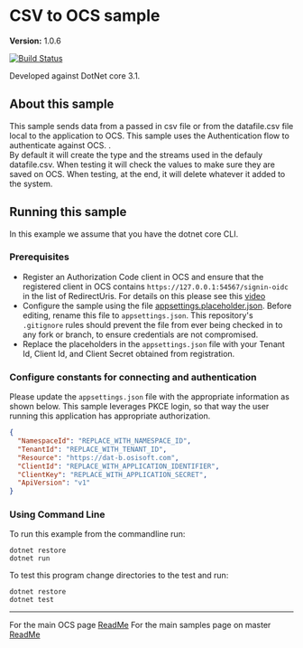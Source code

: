 # CSV to OCS sample

**Version:** 1.0.6

[![Build Status](https://dev.azure.com/osieng/engineering/_apis/build/status/product-readiness/OCS/CSVtoOCS_DotNet?branchName=master)](https://dev.azure.com/osieng/engineering/_build/latest?definitionId=1393&branchName=master)

Developed against DotNet core 3.1.

## About this sample

This sample sends data from a passed in csv file or from the datafile.csv file local to the application to OCS.
This sample uses the Authentication flow to authenticate against OCS. .  
By default it will create the type and the streams used in the defauly datafile.csv.
When testing it will check the values to make sure they are saved on OCS.
When testing, at the end, it will delete whatever it added to the system.

## Running this sample

In this example we assume that you have the dotnet core CLI.

### Prerequisites

- Register an Authorization Code client in OCS and ensure that the registered client in OCS contains `https://127.0.0.1:54567/signin-oidc` in the list of RedirectUris. For details on this please see this [video](https://www.youtube.com/watch?v=97QJjUKa6Pk)
- Configure the sample using the file [appsettings.placeholder.json](CSVtoOCS/appsettings.placeholder.json). Before editing, rename this file to `appsettings.json`. This repository's `.gitignore` rules should prevent the file from ever being checked in to any fork or branch, to ensure credentials are not compromised.
- Replace the placeholders in the `appsettings.json` file with your Tenant Id, Client Id, and Client Secret obtained from registration.

### Configure constants for connecting and authentication

Please update the `appsettings.json` file with the appropriate information as shown below. This sample leverages PKCE login, so that way the user running this application has appropriate authorization.

```json
{
  "NamespaceId": "REPLACE_WITH_NAMESPACE_ID",
  "TenantId": "REPLACE_WITH_TENANT_ID",
  "Resource": "https://dat-b.osisoft.com",
  "ClientId": "REPLACE_WITH_APPLICATION_IDENTIFIER",
  "ClientKey": "REPLACE_WITH_APPLICATION_SECRET",
  "ApiVersion": "v1"
}
```

### Using Command Line

To run this example from the commandline run:

```shell
dotnet restore
dotnet run
```

To test this program change directories to the test and run:

```shell
dotnet restore
dotnet test
```

---

For the main OCS page [ReadMe](https://github.com/osisoft/OSI-Samples-OCS)
For the main samples page on master [ReadMe](https://github.com/osisoft/OSI-Samples)
